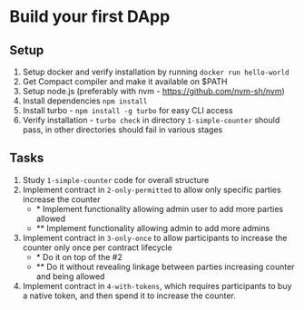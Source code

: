 
# Build your first DApp

## Setup

1. Setup docker and verify installation by running `docker run hello-world`
1. Get Compact compiler and make it available on $PATH
2. Setup node.js (preferably with nvm - https://github.com/nvm-sh/nvm)
3. Install dependencies `npm install`
4. Install turbo - `npm install -g turbo` for easy CLI access
5. Verify installation - `turbo check` in directory `1-simple-counter` should pass, in other directories should fail in various stages

## Tasks

1. Study `1-simple-counter` code for overall structure
2. Implement contract in `2-only-permitted` to allow only specific parties increase the counter
   * \* Implement functionality allowing admin user to add more parties allowed
   * \** Implement functionality allowing admin to add more admins
3. Implement contract in `3-only-once` to allow participants to increase the counter only once per contract lifecycle
   * \* Do it on top of the #2
   * \** Do it without revealing linkage between parties increasing counter and being allowed
4. Implement contract in `4-with-tokens`, which requires participants to buy a native token, and then spend it to increase the counter.
